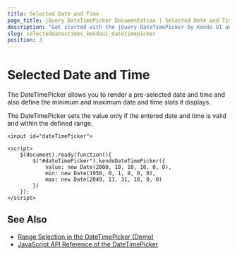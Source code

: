 ```yaml
---
title: Selected Date and Time
page_title: jQuery DateTimePicker Documentation | Selected Date and Time | Kendo UI
description: "Get started with the jQuery DateTimePicker by Kendo UI and learn how to select dates and time slots in the widget."
slug: selecteddatestimes_kendoui_datetimepicker
position: 3
---
```


# Selected Date and Time

The DateTimePicker allows you to render a pre-selected date and time and also define the minimum and maximum date and time slots it displays.

The DateTimePicker sets the value only if the entered date and time is valid and within the defined range.

    <input id="dateTimePicker">

    <script>
        $(document).ready(function(){
            $("#dateTimePicker").kendoDateTimePicker({
                value: new Date(2000, 10, 10, 10, 0, 0),
                min: new Date(1950, 0, 1, 8, 0, 0),
                max: new Date(2049, 11, 31, 18, 0, 0)
            })
        });
    </script>

## See Also

* [Range Selection in the DateTimePicker (Demo)](https://demos.telerik.com/kendo-ui/datetimepicker/rangeselection)
* [JavaScript API Reference of the DateTimePicker](/api/javascript/ui/datetimepicker)
